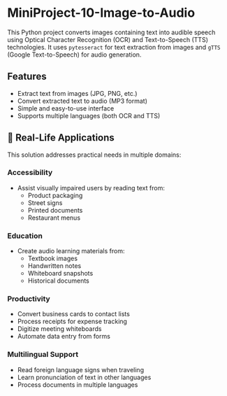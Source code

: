 # MiniProject-10-Image-to-Audio

This Python project converts images containing text into audible speech using Optical Character Recognition (OCR) and Text-to-Speech (TTS) technologies. It uses `pytesseract` for text extraction from images and `gTTS` (Google Text-to-Speech) for audio generation.

## Features

- Extract text from images (JPG, PNG, etc.)
- Convert extracted text to audio (MP3 format)
- Simple and easy-to-use interface
- Supports multiple languages (both OCR and TTS)

## 🌟 Real-Life Applications

This solution addresses practical needs in multiple domains:

### Accessibility
- Assist visually impaired users by reading text from:
  - Product packaging
  - Street signs
  - Printed documents
  - Restaurant menus

### Education
- Create audio learning materials from:
  - Textbook images
  - Handwritten notes
  - Whiteboard snapshots
  - Historical documents

### Productivity
- Convert business cards to contact lists
- Process receipts for expense tracking
- Digitize meeting whiteboards
- Automate data entry from forms

### Multilingual Support
- Read foreign language signs when traveling
- Learn pronunciation of text in other languages
- Process documents in multiple languages
